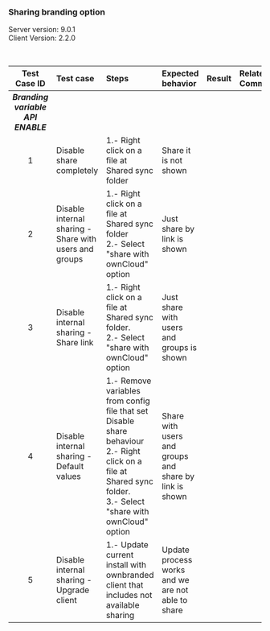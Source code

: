### Sharing branding option

Server version: 9.0.1 <br> 
Client Version: 2.2.0

<br>
 
Test Case ID | Test case     | Steps   | Expected behavior | Result | Related Comments
|:----:|:------------- |:-------------------|:-------------|:-------------:|:----------
***Branding variable API ENABLE***|
1 | Disable share completely | 1.- Right click on a file at Shared sync folder | Share it is not shown | 
2 | Disable internal sharing - Share with users and groups | 1.- Right click on a file at Shared sync folder <br> 2.- Select "share with ownCloud" option | Just share by link is shown |  | 
3 | Disable internal sharing - Share link | 1.- Right click on a file at Shared sync folder. <br> 2.- Select "share with ownCloud" option | Just share with users and groups is shown |  | 
4 | Disable internal sharing - Default values | 1.- Remove variables from config file that set Disable share behaviour <br> 2.- Right click on a file at Shared sync folder. <br> 3.- Select "share with ownCloud" option | Share with users and groups and  share by link is shown |  | 
5 | Disable internal sharing - Upgrade client | 1.- Update current install with ownbranded client that includes not available sharing| Update process works and we are not able to share |  |





